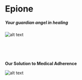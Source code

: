 <h1> Epione </h1>
<h5> Your guardian angel in healing </h5>


![alt text](https://i.imgur.com/W6Is4gn.png)


<br><br><br>

<b>Our Solution to Medical Adherence</b>

![alt text](https://i.imgur.com/DmvQucm.jpg)
